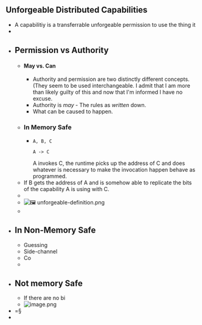 ## Unforgeable Distributed Capabilities
- A capabilitiy is a transferrable unforgeable permission to use the thing it
-
- ## Permission vs Authority
	- #### May vs. Can
		- Authority and permission are two distinctly different concepts. (They seem to be used interchangeable. I admit that I am more than likely guilty of this and now that I'm informed I have no excuse.
		- Authority is *may* - The rules as *written* down.
		- What can be caused to happen.
	- ### In Memory Safe
		- ```
		  A, B, C
		  
		  A -> C
		  
		  ```
		  A invokes C, the runtime picks up the address of C and does whatever is necessary to make the invocation happen behave as programmed.
	- If B gets the address of A and is somehow able to replicate the bits of the capability A is using with C.
	-
	- ![🖼 unforgeable-definition.png](../assets/unforgeable-definition.png)
	-
- ## In Non-Memory Safe
	- Guessing
	- Side-channel
	- Co
	-
- ## Not memory Safe
	- If there are no bi
	- ![image.png](../assets/image_1699861401958_0.png)
- =§
-